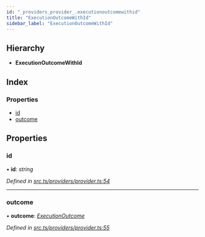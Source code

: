 ```yaml
---
id: "_providers_provider_.executionoutcomewithid"
title: "ExecutionOutcomeWithId"
sidebar_label: "ExecutionOutcomeWithId"
---
```


## Hierarchy

* **ExecutionOutcomeWithId**

## Index

### Properties

* [id](_providers_provider_.executionoutcomewithid.md#id)
* [outcome](_providers_provider_.executionoutcomewithid.md#outcome)

## Properties

###  id

• **id**: *string*

*Defined in [src.ts/providers/provider.ts:54](https://github.com/nearprotocol/nearlib/blob/2987fdb/src.ts/providers/provider.ts#L54)*

___

###  outcome

• **outcome**: *[ExecutionOutcome](_providers_provider_.executionoutcome.md)*

*Defined in [src.ts/providers/provider.ts:55](https://github.com/nearprotocol/nearlib/blob/2987fdb/src.ts/providers/provider.ts#L55)*
